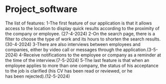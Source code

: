 # Project_software




The list of features:
1-The first feature of our application is that it allows access to the location to display quick results according to the proximity of the company or employee. (27-4-2024)
2-On the search page, there is a filter to choose the type of work and its hours to shorten the search results.(30-4-2024)
3-There are also interviews between employees and companies, either by video call or messages through the application.(3-5-2024)
4-Receive notifications to the employee or company as a reminder at the time of the interview.(7-5-2024)
5-The last feature is that when an employee applies to more than one company, the status of his acceptance to the job is clarified (his CV has been read or reviewed, or he has been rejected).(12-5-2024)

